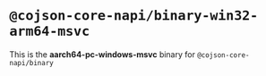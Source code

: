 # `@cojson-core-napi/binary-win32-arm64-msvc`

This is the **aarch64-pc-windows-msvc** binary for `@cojson-core-napi/binary`
